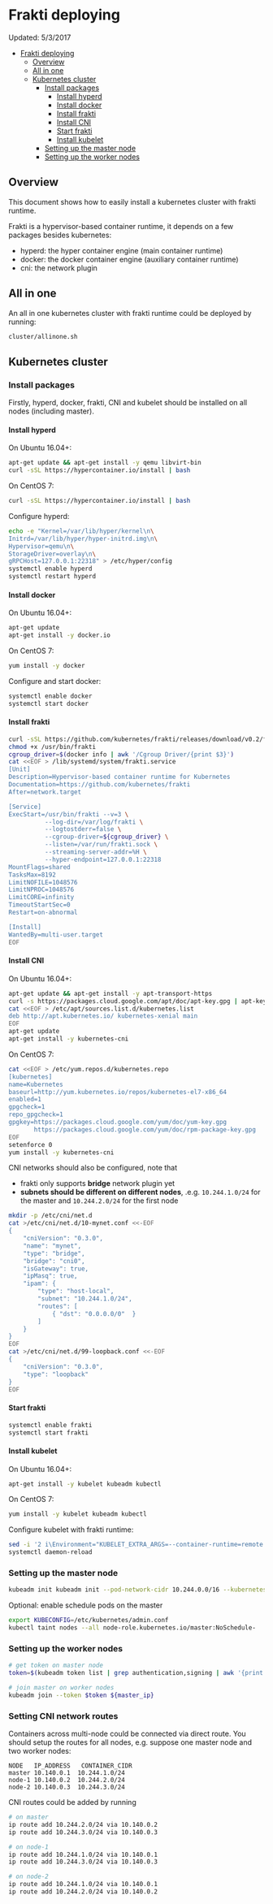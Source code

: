 # Frakti deploying

Updated: 5/3/2017

- [Frakti deploying](#frakti-deploying)
    - [Overview](#overview)
    - [All in one](#all-in-one)
    - [Kubernetes cluster](#kubernetes-cluster)
        - [Install packages](#install-packages)
            - [Install hyperd](#install-hyperd)
            - [Install docker](#install-docker)
            - [Install frakti](#install-frakti)
            - [Install CNI](#install-cni)
            - [Start frakti](#start-frakti)
            - [Install kubelet](#install-kubelet)
        - [Setting up the master node](#setting-up-the-master-node)
        - [Setting up the worker nodes](#setting-up-the-worker-nodes)


## Overview

This document shows how to easily install a kubernetes cluster with frakti runtime.

Frakti is a hypervisor-based container runtime, it depends on a few packages besides kubernetes:

- hyperd: the hyper container engine (main container runtime)
- docker: the docker container engine (auxiliary container runtime)
- cni: the network plugin

## All in one

An all in one kubernetes cluster with frakti runtime could be deployed by running:

```sh
cluster/allinone.sh
```

## Kubernetes cluster

### Install packages

Firstly, hyperd, docker, frakti, CNI and kubelet should be installed on all nodes (including master).

#### Install hyperd

On Ubuntu 16.04+:

```sh
apt-get update && apt-get install -y qemu libvirt-bin
curl -sSL https://hypercontainer.io/install | bash
```

On CentOS 7:

```sh
curl -sSL https://hypercontainer.io/install | bash
```

Configure hyperd:

```sh
echo -e "Kernel=/var/lib/hyper/kernel\n\
Initrd=/var/lib/hyper/hyper-initrd.img\n\
Hypervisor=qemu\n\
StorageDriver=overlay\n\
gRPCHost=127.0.0.1:22318" > /etc/hyper/config
systemctl enable hyperd
systemctl restart hyperd
```

#### Install docker

On Ubuntu 16.04+:

```sh
apt-get update
apt-get install -y docker.io
```

On CentOS 7:

```sh
yum install -y docker
```

Configure and start docker:

```sh
systemctl enable docker
systemctl start docker
```

#### Install frakti

```sh
curl -sSL https://github.com/kubernetes/frakti/releases/download/v0.2/frakti -o /usr/bin/frakti
chmod +x /usr/bin/frakti
cgroup_driver=$(docker info | awk '/Cgroup Driver/{print $3}')
cat <<EOF > /lib/systemd/system/frakti.service
[Unit]
Description=Hypervisor-based container runtime for Kubernetes
Documentation=https://github.com/kubernetes/frakti
After=network.target

[Service]
ExecStart=/usr/bin/frakti --v=3 \
          --log-dir=/var/log/frakti \
          --logtostderr=false \
          --cgroup-driver=${cgroup_driver} \
          --listen=/var/run/frakti.sock \
          --streaming-server-addr=%H \
          --hyper-endpoint=127.0.0.1:22318
MountFlags=shared
TasksMax=8192
LimitNOFILE=1048576
LimitNPROC=1048576
LimitCORE=infinity
TimeoutStartSec=0
Restart=on-abnormal

[Install]
WantedBy=multi-user.target
EOF
```

#### Install CNI

On Ubuntu 16.04+:

```sh
apt-get update && apt-get install -y apt-transport-https
curl -s https://packages.cloud.google.com/apt/doc/apt-key.gpg | apt-key add -
cat <<EOF > /etc/apt/sources.list.d/kubernetes.list
deb http://apt.kubernetes.io/ kubernetes-xenial main
EOF
apt-get update
apt-get install -y kubernetes-cni
```

On CentOS 7:

```sh
cat <<EOF > /etc/yum.repos.d/kubernetes.repo
[kubernetes]
name=Kubernetes
baseurl=http://yum.kubernetes.io/repos/kubernetes-el7-x86_64
enabled=1
gpgcheck=1
repo_gpgcheck=1
gpgkey=https://packages.cloud.google.com/yum/doc/yum-key.gpg
       https://packages.cloud.google.com/yum/doc/rpm-package-key.gpg
EOF
setenforce 0
yum install -y kubernetes-cni
```

CNI networks should also be configured, note that

- frakti only supports **bridge** network plugin yet
- **subnets should be different on different nodes**, .e.g. `10.244.1.0/24` for the master and `10.244.2.0/24` for the first node

```sh
mkdir -p /etc/cni/net.d
cat >/etc/cni/net.d/10-mynet.conf <<-EOF
{
    "cniVersion": "0.3.0",
    "name": "mynet",
    "type": "bridge",
    "bridge": "cni0",
    "isGateway": true,
    "ipMasq": true,
    "ipam": {
        "type": "host-local",
        "subnet": "10.244.1.0/24",
        "routes": [
            { "dst": "0.0.0.0/0"  }
        ]
    }
}
EOF
cat >/etc/cni/net.d/99-loopback.conf <<-EOF
{
    "cniVersion": "0.3.0",
    "type": "loopback"
}
EOF
```

#### Start frakti

```sh
systemctl enable frakti
systemctl start frakti
```

#### Install kubelet

On Ubuntu 16.04+:

```sh
apt-get install -y kubelet kubeadm kubectl
```

On CentOS 7:

```sh
yum install -y kubelet kubeadm kubectl
```

Configure kubelet with frakti runtime:

```sh
sed -i '2 i\Environment="KUBELET_EXTRA_ARGS=--container-runtime=remote --container-runtime-endpoint=/var/run/frakti.sock --feature-gates=AllAlpha=true"' /etc/systemd/system/kubelet.service.d/10-kubeadm.conf
systemctl daemon-reload
```

### Setting up the master node

```sh
kubeadm init kubeadm init --pod-network-cidr 10.244.0.0/16 --kubernetes-version latest
```

Optional: enable schedule pods on the master

```sh
export KUBECONFIG=/etc/kubernetes/admin.conf
kubectl taint nodes --all node-role.kubernetes.io/master:NoSchedule-
```

### Setting up the worker nodes

```sh
# get token on master node
token=$(kubeadm token list | grep authentication,signing | awk '{print $1}')

# join master on worker nodes
kubeadm join --token $token ${master_ip}
```

### Setting CNI network routes

Containers across multi-node could be connected via direct route. You should setup the routes for all nodes, e.g. suppose one master node and two worker nodes:

```
NODE   IP_ADDRESS   CONTAINER_CIDR
master 10.140.0.1  10.244.1.0/24
node-1 10.140.0.2  10.244.2.0/24
node-2 10.140.0.3  10.244.3.0/24
```

CNI routes could be added by running

```sh
# on master
ip route add 10.244.2.0/24 via 10.140.0.2
ip route add 10.244.3.0/24 via 10.140.0.3

# on node-1
ip route add 10.244.1.0/24 via 10.140.0.1
ip route add 10.244.3.0/24 via 10.140.0.3

# on node-2
ip route add 10.244.1.0/24 via 10.140.0.1
ip route add 10.244.2.0/24 via 10.140.0.2
```

